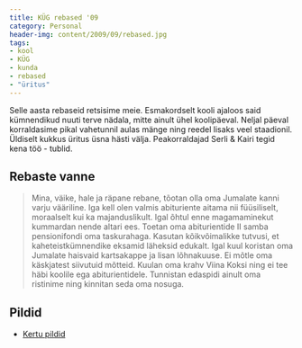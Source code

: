 ```yaml
---
title: KÜG rebased '09
category: Personal
header-img: content/2009/09/rebased.jpg
tags:
- kool
- KÜG
- kunda
- rebased
- "üritus"
---
```

Selle aasta rebaseid retsisime meie. Esmakordselt kooli ajaloos said kümnendikud nuuti terve nädala, mitte ainult ühel koolipäeval. Neljal päeval korraldasime pikal vahetunnil aulas mänge ning reedel lisaks veel staadionil. Üldiselt kukkus üritus üsna hästi välja. Peakorraldajad Serli &amp; Kairi tegid kena töö - tublid.

## Rebaste vanne

> Mina, väike, hale ja räpane rebane, tõotan olla oma Jumalate kanni varju vääriline. Iga kell olen valmis abituriente aitama nii füüsiliselt, moraalselt kui ka majanduslikult. Igal õhtul enne magamaminekut kummardan nende altari ees. Toetan oma abiturientide II samba pensionifondi oma taskurahaga. Kasutan kõikvõimalikke tutvusi, et kaheteistkümnendike eksamid läheksid edukalt. Igal kuul koristan oma Jumalate haisvaid kartsakappe ja lisan lõhnakuuse. Ei mõtle oma käskjatest siivutuid mõtteid. Kuulan oma krahv Viina Koksi ning ei tee häbi koolile ega abiturientidele. Tunnistan edaspidi ainult oma ristinime ning kinnitan seda oma nosuga.

## Pildid

* [Kertu pildid](http://public.fotki.com/wnmg/rebased-sept-09/)
